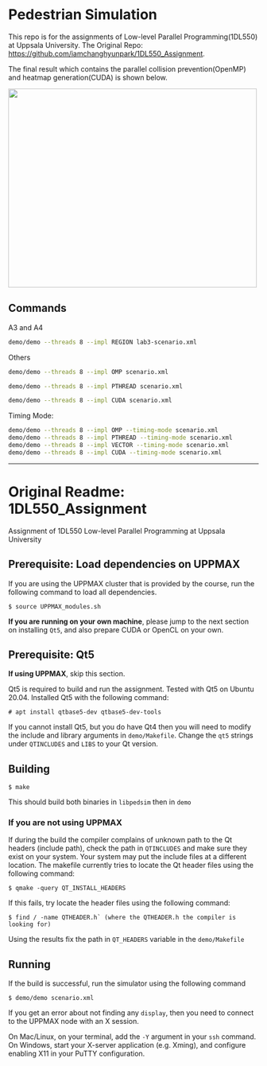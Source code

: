 # Pedestrian Simulation 
This repo is for the assignments of Low-level Parallel Programming(1DL550) at Uppsala University. 
The Original Repo: https://github.com/iamchanghyunpark/1DL550_Assignment.

The final result which contains the parallel collision prevention(OpenMP) and heatmap generation(CUDA) is shown below. 

<img src="./results/final.gif" width="500" height="400" />

## Commands

A3 and A4
```bash
demo/demo --threads 8 --impl REGION lab3-scenario.xml
```

Others
```bash
demo/demo --threads 8 --impl OMP scenario.xml

demo/demo --threads 8 --impl PTHREAD scenario.xml

demo/demo --threads 8 --impl CUDA scenario.xml
```

Timing Mode:
```bash
demo/demo --threads 8 --impl OMP --timing-mode scenario.xml
demo/demo --threads 8 --impl PTHREAD --timing-mode scenario.xml
demo/demo --threads 8 --impl VECTOR --timing-mode scenario.xml
demo/demo --threads 8 --impl CUDA --timing-mode scenario.xml

```


---
# Original Readme: 1DL550_Assignment
Assignment of 1DL550 Low-level Parallel Programming at Uppsala University

## Prerequisite: Load dependencies on UPPMAX

If you are using the UPPMAX cluster that is provided by the course, run the
following command to load all dependencies.

```
$ source UPPMAX_modules.sh
```


**If you are running on your own
machine**, please jump to the next section on installing `Qt5`, and also prepare
CUDA or OpenCL on your own.

## Prerequisite: Qt5

**If using UPPMAX**, skip this section.

Qt5 is required to build and run the assignment. Tested with Qt5 on Ubuntu
20.04. Installed Qt5 with the following command:

```
# apt install qtbase5-dev qtbase5-dev-tools
```

If you cannot install Qt5, but you do have Qt4 then you will need to modify
the include and library arguments in `demo/Makefile`. Change the `qt5` strings
under `QTINCLUDES` and `LIBS` to your Qt version.

## Building

```
$ make
```

This should build both binaries in `libpedsim` then in `demo`

### If you are not using UPPMAX

If during the build the compiler complains of unknown path to the Qt headers
(include path), check the path in `QTINCLUDES` and make sure they exist on
your system. Your system may put the include files at a different location.
The makefile currently tries to locate the Qt header files using the following
command:
```
$ qmake -query QT_INSTALL_HEADERS
```

If this fails, try locate the header files using the following command:
```
$ find / -name QTHEADER.h` (where the QTHEADER.h the compiler is looking for)
```
Using the results fix the path in `QT_HEADERS` variable in the `demo/Makefile`


## Running
If the build is successful, run the simulator using the following command

```
$ demo/demo scenario.xml
```

If you get an error about not finding any `display`, then you need to connect
to the UPPMAX node with an X session.

On Mac/Linux, on your terminal, add the `-Y` argument in your `ssh` command.
On Windows, start your X-server application (e.g. Xming), and configure
enabling X11 in your PuTTY configuration.

